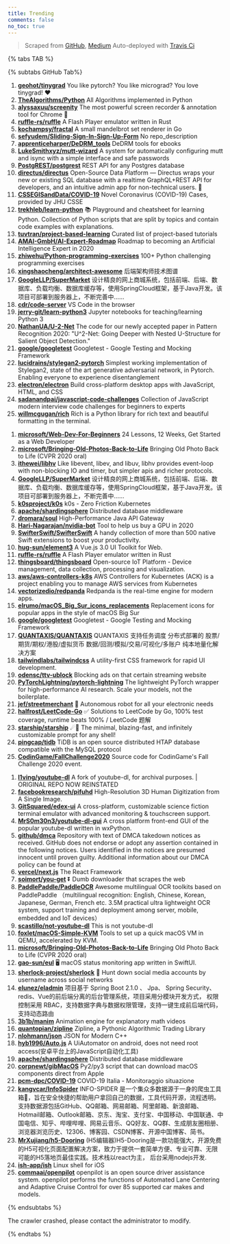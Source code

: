 ```yaml
---
title: Trending
comments: false
no_toc: true
---
```


> Scraped from [GitHub](https://github.com/trending), [Medium](https://medium.com/topic/popular)
Auto-deployed with [Travis Ci](https://travis-ci.org/)

{% tabs TAB %}
<!-- tab GitHub -->
{% subtabs GitHub Tab%}
<!-- tab Daily -->
1. [**geohot/tinygrad**](https://github.com/geohot/tinygrad)
You like pytorch? You like micrograd? You love tinygrad! ❤️
2. [**TheAlgorithms/Python**](https://github.com/TheAlgorithms/Python)
All Algorithms implemented in Python
3. [**alyssaxuu/screenity**](https://github.com/alyssaxuu/screenity)
The most powerful screen recorder & annotation tool for Chrome 🎥
4. [**ruffle-rs/ruffle**](https://github.com/ruffle-rs/ruffle)
A Flash Player emulator written in Rust
5. [**kochampsy/fractal**](https://github.com/kochampsy/fractal)
A small mandelbrot set renderer in Go
6. [**sefyudem/Sliding-Sign-In-Sign-Up-Form**](https://github.com/sefyudem/Sliding-Sign-In-Sign-Up-Form)
No repo_description
7. [**apprenticeharper/DeDRM_tools**](https://github.com/apprenticeharper/DeDRM_tools)
DeDRM tools for ebooks
8. [**LukeSmithxyz/mutt-wizard**](https://github.com/LukeSmithxyz/mutt-wizard)
A system for automatically configuring mutt and isync with a simple interface and safe passwords
9. [**PostgREST/postgrest**](https://github.com/PostgREST/postgrest)
REST API for any Postgres database
10. [**directus/directus**](https://github.com/directus/directus)
Open-Source Data Platform — Directus wraps your new or existing SQL database with a realtime GraphQL+REST API for developers, and an intuitive admin app for non-technical users. 🐰
11. [**CSSEGISandData/COVID-19**](https://github.com/CSSEGISandData/COVID-19)
Novel Coronavirus (COVID-19) Cases, provided by JHU CSSE
12. [**trekhleb/learn-python**](https://github.com/trekhleb/learn-python)
📚 Playground and cheatsheet for learning Python. Collection of Python scripts that are split by topics and contain code examples with explanations.
13. [**tuvtran/project-based-learning**](https://github.com/tuvtran/project-based-learning)
Curated list of project-based tutorials
14. [**AMAI-GmbH/AI-Expert-Roadmap**](https://github.com/AMAI-GmbH/AI-Expert-Roadmap)
Roadmap to becoming an Artificial Intelligence Expert in 2020
15. [**zhiwehu/Python-programming-exercises**](https://github.com/zhiwehu/Python-programming-exercises)
100+ Python challenging programming exercises
16. [**xingshaocheng/architect-awesome**](https://github.com/xingshaocheng/architect-awesome)
后端架构师技术图谱
17. [**GoogleLLP/SuperMarket**](https://github.com/GoogleLLP/SuperMarket)
设计精良的网上商城系统，包括前端、后端、数据库、负载均衡、数据库缓存等，使用SpringCloud框架，基于Java开发。该项目可部署到服务器上，不断完善中……
18. [**cdr/code-server**](https://github.com/cdr/code-server)
VS Code in the browser
19. [**jerry-git/learn-python3**](https://github.com/jerry-git/learn-python3)
Jupyter notebooks for teaching/learning Python 3
20. [**NathanUA/U-2-Net**](https://github.com/NathanUA/U-2-Net)
The code for our newly accepted paper in Pattern Recognition 2020: "U^2-Net: Going Deeper with Nested U-Structure for Salient Object Detection."
21. [**google/googletest**](https://github.com/google/googletest)
Googletest - Google Testing and Mocking Framework
22. [**lucidrains/stylegan2-pytorch**](https://github.com/lucidrains/stylegan2-pytorch)
Simplest working implementation of Stylegan2, state of the art generative adversarial network, in Pytorch. Enabling everyone to experience disentanglement
23. [**electron/electron**](https://github.com/electron/electron)
Build cross-platform desktop apps with JavaScript, HTML, and CSS
24. [**sadanandpai/javascript-code-challenges**](https://github.com/sadanandpai/javascript-code-challenges)
Collection of JavaScript modern interview code challenges for beginners to experts
25. [**willmcgugan/rich**](https://github.com/willmcgugan/rich)
Rich is a Python library for rich text and beautiful formatting in the terminal.
<!-- endtab -->
<!-- tab Weekly -->
1. [**microsoft/Web-Dev-For-Beginners**](https://github.com/microsoft/Web-Dev-For-Beginners)
24 Lessons, 12 Weeks, Get Started as a Web Developer
2. [**microsoft/Bringing-Old-Photos-Back-to-Life**](https://github.com/microsoft/Bringing-Old-Photos-Back-to-Life)
Bringing Old Photo Back to Life (CVPR 2020 oral)
3. [**ithewei/libhv**](https://github.com/ithewei/libhv)
Like libevent, libev, and libuv, libhv provides event-loop with non-blocking IO and timer, but simpler apis and richer protocols.
4. [**GoogleLLP/SuperMarket**](https://github.com/GoogleLLP/SuperMarket)
设计精良的网上商城系统，包括前端、后端、数据库、负载均衡、数据库缓存等，使用SpringCloud框架，基于Java开发。该项目可部署到服务器上，不断完善中……
5. [**k0sproject/k0s**](https://github.com/k0sproject/k0s)
k0s - Zero Friction Kubernetes
6. [**apache/shardingsphere**](https://github.com/apache/shardingsphere)
Distributed database middleware
7. [**dromara/soul**](https://github.com/dromara/soul)
High-Performance Java API Gateway
8. [**Hari-Nagarajan/nvidia-bot**](https://github.com/Hari-Nagarajan/nvidia-bot)
Tool to help us buy a GPU in 2020
9. [**SwifterSwift/SwifterSwift**](https://github.com/SwifterSwift/SwifterSwift)
A handy collection of more than 500 native Swift extensions to boost your productivity.
10. [**hug-sun/element3**](https://github.com/hug-sun/element3)
A Vue.js 3.0 UI Toolkit for Web.
11. [**ruffle-rs/ruffle**](https://github.com/ruffle-rs/ruffle)
A Flash Player emulator written in Rust
12. [**thingsboard/thingsboard**](https://github.com/thingsboard/thingsboard)
Open-source IoT Platform - Device management, data collection, processing and visualization.
13. [**aws/aws-controllers-k8s**](https://github.com/aws/aws-controllers-k8s)
AWS Controllers for Kubernetes (ACK) is a project enabling you to manage AWS services from Kubernetes
14. [**vectorizedio/redpanda**](https://github.com/vectorizedio/redpanda)
Redpanda is the real-time engine for modern apps.
15. [**elrumo/macOS_Big_Sur_icons_replacements**](https://github.com/elrumo/macOS_Big_Sur_icons_replacements)
Replacement icons for popular apps in the style of macOS Big Sur
16. [**google/googletest**](https://github.com/google/googletest)
Googletest - Google Testing and Mocking Framework
17. [**QUANTAXIS/QUANTAXIS**](https://github.com/QUANTAXIS/QUANTAXIS)
QUANTAXIS 支持任务调度 分布式部署的 股票/期货/期权/港股/虚拟货币 数据/回测/模拟/交易/可视化/多账户 纯本地量化解决方案
18. [**tailwindlabs/tailwindcss**](https://github.com/tailwindlabs/tailwindcss)
A utility-first CSS framework for rapid UI development.
19. [**odensc/ttv-ublock**](https://github.com/odensc/ttv-ublock)
Blocking ads on that certain streaming website
20. [**PyTorchLightning/pytorch-lightning**](https://github.com/PyTorchLightning/pytorch-lightning)
The lightweight PyTorch wrapper for high-performance AI research. Scale your models, not the boilerplate.
21. [**jef/streetmerchant**](https://github.com/jef/streetmerchant)
🤖 Autonomous robot for all your electronic needs
22. [**halfrost/LeetCode-Go**](https://github.com/halfrost/LeetCode-Go)
✅ Solutions to LeetCode by Go, 100% test coverage, runtime beats 100% / LeetCode 题解
23. [**starship/starship**](https://github.com/starship/starship)
☄🌌️ The minimal, blazing-fast, and infinitely customizable prompt for any shell!
24. [**pingcap/tidb**](https://github.com/pingcap/tidb)
TiDB is an open source distributed HTAP database compatible with the MySQL protocol
25. [**CodinGame/FallChallenge2020**](https://github.com/CodinGame/FallChallenge2020)
Source code for CodinGame's Fall Challenge 2020 event.
<!-- endtab -->
<!-- tab Monthly -->
1. [**l1ving/youtube-dl**](https://github.com/l1ving/youtube-dl)
A fork of youtube-dl, for archival purposes. | ORIGINAL REPO NOW REINSTATED
2. [**facebookresearch/pifuhd**](https://github.com/facebookresearch/pifuhd)
High-Resolution 3D Human Digitization from A Single Image.
3. [**GitSquared/edex-ui**](https://github.com/GitSquared/edex-ui)
A cross-platform, customizable science fiction terminal emulator with advanced monitoring & touchscreen support.
4. [**MrS0m30n3/youtube-dl-gui**](https://github.com/MrS0m30n3/youtube-dl-gui)
A cross platform front-end GUI of the popular youtube-dl written in wxPython.
5. [**github/dmca**](https://github.com/github/dmca)
Repository with text of DMCA takedown notices as received. GitHub does not endorse or adopt any assertion contained in the following notices. Users identified in the notices are presumed innocent until proven guilty. Additional information about our DMCA policy can be found at
6. [**vercel/next.js**](https://github.com/vercel/next.js)
The React Framework
7. [**soimort/you-get**](https://github.com/soimort/you-get)
⏬ Dumb downloader that scrapes the web
8. [**PaddlePaddle/PaddleOCR**](https://github.com/PaddlePaddle/PaddleOCR)
Awesome multilingual OCR toolkits based on PaddlePaddle （multilingual recognition: English, Chinese, Korean, Japanese, German, French etc. 3.5M practical ultra lightweight OCR system, support training and deployment among server, mobile, embedded and IoT devices）
9. [**scastillo/not-youtube-dl**](https://github.com/scastillo/not-youtube-dl)
This is not youtube-dl
10. [**foxlet/macOS-Simple-KVM**](https://github.com/foxlet/macOS-Simple-KVM)
Tools to set up a quick macOS VM in QEMU, accelerated by KVM.
11. [**microsoft/Bringing-Old-Photos-Back-to-Life**](https://github.com/microsoft/Bringing-Old-Photos-Back-to-Life)
Bringing Old Photo Back to Life (CVPR 2020 oral)
12. [**gao-sun/eul**](https://github.com/gao-sun/eul)
🖥️ macOS status monitoring app written in SwiftUI.
13. [**sherlock-project/sherlock**](https://github.com/sherlock-project/sherlock)
🔎 Hunt down social media accounts by username across social networks
14. [**elunez/eladmin**](https://github.com/elunez/eladmin)
项目基于 Spring Boot 2.1.0 、 Jpa、 Spring Security、redis、Vue的前后端分离的后台管理系统，项目采用分模块开发方式， 权限控制采用 RBAC，支持数据字典与数据权限管理，支持一键生成前后端代码，支持动态路由
15. [**3b1b/manim**](https://github.com/3b1b/manim)
Animation engine for explanatory math videos
16. [**quantopian/zipline**](https://github.com/quantopian/zipline)
Zipline, a Pythonic Algorithmic Trading Library
17. [**nlohmann/json**](https://github.com/nlohmann/json)
JSON for Modern C++
18. [**hyb1996/Auto.js**](https://github.com/hyb1996/Auto.js)
A UiAutomator on android, does not need root access(安卓平台上的JavaScript自动化工具)
19. [**apache/shardingsphere**](https://github.com/apache/shardingsphere)
Distributed database middleware
20. [**corpnewt/gibMacOS**](https://github.com/corpnewt/gibMacOS)
Py2/py3 script that can download macOS components direct from Apple
21. [**pcm-dpc/COVID-19**](https://github.com/pcm-dpc/COVID-19)
COVID-19 Italia - Monitoraggio situazione
22. [**kangvcar/InfoSpider**](https://github.com/kangvcar/InfoSpider)
INFO-SPIDER 是一个集众多数据源于一身的爬虫工具箱🧰，旨在安全快捷的帮助用户拿回自己的数据，工具代码开源，流程透明。支持数据源包括GitHub、QQ邮箱、网易邮箱、阿里邮箱、新浪邮箱、Hotmail邮箱、Outlook邮箱、京东、淘宝、支付宝、中国移动、中国联通、中国电信、知乎、哔哩哔哩、网易云音乐、QQ好友、QQ群、生成朋友圈相册、浏览器浏览历史、12306、博客园、CSDN博客、开源中国博客、简书。
23. [**MrXujiang/h5-Dooring**](https://github.com/MrXujiang/h5-Dooring)
(H5编辑器)H5-Dooring是一款功能强大，开源免费的H5可视化页面配置解决方案，致力于提供一套简单方便、专业可靠、无限可能的H5落地页最佳实践。技术栈以react为主， 后台采用nodejs开发.
24. [**ish-app/ish**](https://github.com/ish-app/ish)
Linux shell for iOS
25. [**commaai/openpilot**](https://github.com/commaai/openpilot)
openpilot is an open source driver assistance system. openpilot performs the functions of Automated Lane Centering and Adaptive Cruise Control for over 85 supported car makes and models.
<!-- endtab -->
{% endsubtabs %}
<!-- endtab -->
<!-- tab Medium -->
The crawler crashed, please contact the administrator to modify.
<!-- endtab -->
{% endtabs %}
